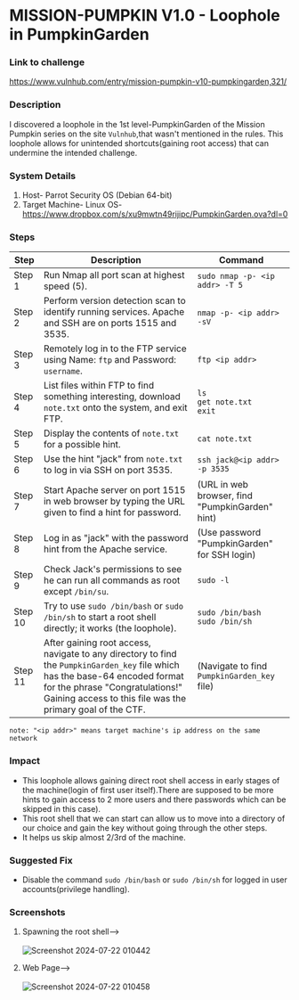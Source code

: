 # MISSION-PUMPKIN V1.0 - Loophole in PumpkinGarden 

### Link to challenge
https://www.vulnhub.com/entry/mission-pumpkin-v10-pumpkingarden,321/

### Description
I discovered a loophole in the 1st level-PumpkinGarden of the Mission Pumpkin series on the site `Vulnhub`,that wasn't mentioned in the rules. This loophole allows for unintended shortcuts(gaining root access) that can undermine the intended challenge.

### System Details
1. Host- Parrot Security OS (Debian 64-bit)
2. Target Machine- Linux OS- https://www.dropbox.com/s/xu9mwtn49rijipc/PumpkinGarden.ova?dl=0
   
### Steps 

| **Step** | **Description**                                                                                             | **Command**                                       |
|----------|-------------------------------------------------------------------------------------------------------------|---------------------------------------------------|
| Step 1   | Run Nmap all port scan at highest speed (5).                                                                | `sudo nmap -p- <ip addr> -T 5`                    |
| Step 2   | Perform version detection scan to identify running services. Apache and SSH are on ports 1515 and 3535.     | `nmap -p- <ip addr> -sV`                          |
| Step 3   | Remotely log in to the FTP service using Name: `ftp` and Password: `username`.                              | `ftp <ip addr>`                                   |
| Step 4   | List files within FTP to find something interesting, download `note.txt` onto the system, and exit FTP.     | `ls`<br>`get note.txt`<br>`exit`                  |
| Step 5   | Display the contents of `note.txt` for a possible hint.                                                     | `cat note.txt`                                    |
| Step 6   | Use the hint "jack" from `note.txt` to log in via SSH on port 3535.                                         | `ssh jack@<ip addr> -p 3535`                      |
| Step 7   | Start Apache server on port 1515 in web browser by typing the URL given to find a hint for password.        | (URL in web browser, find "PumpkinGarden" hint)   |
| Step 8   | Log in as "jack" with the password hint from the Apache service.                                            | (Use password "PumpkinGarden" for SSH login)      |
| Step 9   | Check Jack's permissions to see he can run all commands as root except `/bin/su`.                           | `sudo -l`                                         |
| Step 10  | Try to use `sudo /bin/bash` or `sudo /bin/sh` to start a root shell directly; it works (the loophole).      | `sudo /bin/bash`<br>`sudo /bin/sh`                |
| Step 11  | After gaining root access, navigate to any directory to find the `PumpkinGarden_key` file which has the base-64 encoded format for the phrase "Congratulations!" Gaining access to this file was the primary goal of the CTF. | (Navigate to find `PumpkinGarden_key` file)       |

`note: "<ip addr>" means target machine's ip address on the same network`

### Impact
- This loophole allows gaining direct root shell access in early stages of the machine(login of first user itself).There are supposed to be more hints to gain access to 2 more users and there passwords which can be skipped in this case).
- This root shell that we can start can allow us to move into a directory of our choice and gain the key without going through the other steps.
- It helps us skip almost 2/3rd of the machine.

### Suggested Fix
- Disable the command `sudo /bin/bash` or `sudo /bin/sh` for logged in user accounts(privilege handling).

### Screenshots
1. Spawning the root shell--><br><br>
   ![Screenshot 2024-07-22 010442](https://github.com/user-attachments/assets/7cc5e2c6-3bd7-4bb4-88ce-15d2e70011ce)<br>

2.  Web Page--><br><br>
   ![Screenshot 2024-07-22 010458](https://github.com/user-attachments/assets/39a29393-5b8d-4c2a-938c-3b8e373df5c4)




